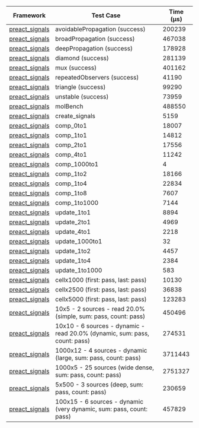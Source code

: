 | Framework | Test Case | Time (μs) |
| --- | --- | --- |
| [preact_signals](https://pub.dev/packages/preact_signals) | avoidablePropagation (success) | 200239 |
| [preact_signals](https://pub.dev/packages/preact_signals) | broadPropagation (success) | 467038 |
| [preact_signals](https://pub.dev/packages/preact_signals) | deepPropagation (success) | 178928 |
| [preact_signals](https://pub.dev/packages/preact_signals) | diamond (success) | 281139 |
| [preact_signals](https://pub.dev/packages/preact_signals) | mux (success) | 401162 |
| [preact_signals](https://pub.dev/packages/preact_signals) | repeatedObservers (success) | 41190 |
| [preact_signals](https://pub.dev/packages/preact_signals) | triangle (success) | 99290 |
| [preact_signals](https://pub.dev/packages/preact_signals) | unstable (success) | 73959 |
| [preact_signals](https://pub.dev/packages/preact_signals) | molBench | 488550 |
| [preact_signals](https://pub.dev/packages/preact_signals) | create_signals | 5159 |
| [preact_signals](https://pub.dev/packages/preact_signals) | comp_0to1 | 18007 |
| [preact_signals](https://pub.dev/packages/preact_signals) | comp_1to1 | 14812 |
| [preact_signals](https://pub.dev/packages/preact_signals) | comp_2to1 | 17556 |
| [preact_signals](https://pub.dev/packages/preact_signals) | comp_4to1 | 11242 |
| [preact_signals](https://pub.dev/packages/preact_signals) | comp_1000to1 | 4 |
| [preact_signals](https://pub.dev/packages/preact_signals) | comp_1to2 | 18166 |
| [preact_signals](https://pub.dev/packages/preact_signals) | comp_1to4 | 22834 |
| [preact_signals](https://pub.dev/packages/preact_signals) | comp_1to8 | 7607 |
| [preact_signals](https://pub.dev/packages/preact_signals) | comp_1to1000 | 7144 |
| [preact_signals](https://pub.dev/packages/preact_signals) | update_1to1 | 8894 |
| [preact_signals](https://pub.dev/packages/preact_signals) | update_2to1 | 4969 |
| [preact_signals](https://pub.dev/packages/preact_signals) | update_4to1 | 2218 |
| [preact_signals](https://pub.dev/packages/preact_signals) | update_1000to1 | 32 |
| [preact_signals](https://pub.dev/packages/preact_signals) | update_1to2 | 4457 |
| [preact_signals](https://pub.dev/packages/preact_signals) | update_1to4 | 2384 |
| [preact_signals](https://pub.dev/packages/preact_signals) | update_1to1000 | 583 |
| [preact_signals](https://pub.dev/packages/preact_signals) | cellx1000 (first: pass, last: pass) | 10130 |
| [preact_signals](https://pub.dev/packages/preact_signals) | cellx2500 (first: pass, last: pass) | 36838 |
| [preact_signals](https://pub.dev/packages/preact_signals) | cellx5000 (first: pass, last: pass) | 123283 |
| [preact_signals](https://pub.dev/packages/preact_signals) | 10x5 - 2 sources - read 20.0% (simple, sum: pass, count: pass) | 450496 |
| [preact_signals](https://pub.dev/packages/preact_signals) | 10x10 - 6 sources - dynamic - read 20.0% (dynamic, sum: pass, count: pass) | 274531 |
| [preact_signals](https://pub.dev/packages/preact_signals) | 1000x12 - 4 sources - dynamic (large, sum: pass, count: pass) | 3711443 |
| [preact_signals](https://pub.dev/packages/preact_signals) | 1000x5 - 25 sources (wide dense, sum: pass, count: pass) | 2751327 |
| [preact_signals](https://pub.dev/packages/preact_signals) | 5x500 - 3 sources (deep, sum: pass, count: pass) | 230659 |
| [preact_signals](https://pub.dev/packages/preact_signals) | 100x15 - 6 sources - dynamic (very dynamic, sum: pass, count: pass) | 457829 |
